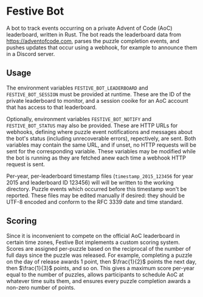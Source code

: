 # Festive Bot

A bot to track events occurring on a private Advent of Code (AoC) leaderboard, written in Rust.
The bot reads the leaderboard data from https://adventofcode.com, parses the puzzle completion events, and pushes updates that occur using a webhook, for example to announce them in a Discord server.

## Usage

The environment variables `FESTIVE_BOT_LEADERBOARD` and `FESTIVE_BOT_SESSION` must be provided at runtime.
These are the ID of the private leaderboard to monitor, and a session cooike for an AoC account that has access to that leaderboard.

Optionally, environment variables `FESTIVE_BOT_NOTIFY` and `FESTIVE_BOT_STATUS` may also be provided.
These are HTTP URLs for webhooks, defining where puzzle event notifications and messages about the bot's status (including unrecoverable errors), repectively, are sent.
Both variables may contain the same URL, and if unset, no HTTP requests will be sent for the corresponding variable.
These variables may be modified while the bot is running as they are fetched anew each time a webhook HTTP request is sent.

Per-year, per-leaderboard timestamp files (`timestamp_2015_123456` for year 2015 and leaderboard ID 123456) will will be written to the working directory.
Puzzle events which occurred before this timestamp won't be reported.
These files may be edited manually if desired: they should be UTF-8 encoded and conform to the RFC 3339 date and time standard.

## Scoring

Since it is inconvenient to compete on the official AoC leaderboard in certain time zones, Festive Bot implements a custom scoring system.
Scores are assigned per-puzzle based on the reciprocal of the number of full days since the puzzle was released.
For example, completing a puzzle on the day of release awards 1 point, then $`\frac{1}{2}`$ points the next day, then $`\frac{1}{3}`$ points, and so on.
This gives a maximum score per-year equal to the number of puzzles, allows participants to schedule AoC at whatever time suits them, and ensures every puzzle completion awards a non-zero number of points.
